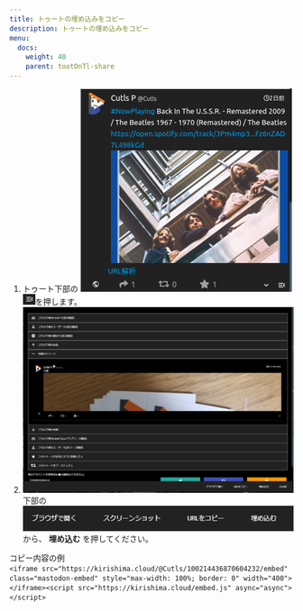 ```yaml
---
title: トゥートの埋め込みをコピー
description: トゥートの埋め込みをコピー
menu:
  docs:
    weight: 40
    parent: tootOnTl-share
---
```


1. トゥート下部の ![toottl1](https://raw.githubusercontent.com/cutls/TheDeskDocs/master/media/toottl1.png) ![toottl6](https://raw.githubusercontent.com/cutls/TheDeskDocs/master/media/toottl6.png)を押します。
2. ![toottl11](https://raw.githubusercontent.com/cutls/TheDeskDocs/master/media/toottl11.png) 下部の ![toottl12](https://raw.githubusercontent.com/cutls/TheDeskDocs/master/media/toottl12.png) から、 **埋め込む** を押してください。

コピー内容の例  
`<iframe src="https://kirishima.cloud/@Cutls/100214436870604232/embed" class="mastodon-embed" style="max-width: 100%; border: 0" width="400"></iframe><script src="https://kirishima.cloud/embed.js" async="async"></script>`


